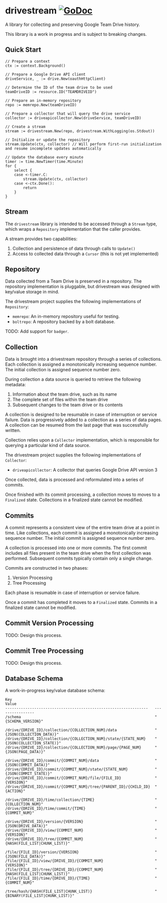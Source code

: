 drivestream [![GoDoc](https://godoc.org/github.com/scjalliance/drivestream?status.svg)](https://godoc.org/github.com/scjalliance/drivestream)
====

A library for collecting and preserving Google Team Drive history.

This library is a work in progress and is subject to breaking changes.

## Quick Start

```
// Prepare a context
ctx := context.Background()

// Prepare a Google Drive API client
driveService, _ := drive.New(oauthHttpClient)

// Determine the ID of the team drive to be used
teamDriveID := resource.ID("TEAMDRIVEID")

// Prepare an in-memory repository
repo := memrepo.New(teamDriveID)

// Prepare a collector that will query the drive service
collector := driveapicollector.New(driveService, teamDriveID)

// Create a stream
stream := drivestream.New(repo, drivestream.WithLogging(os.Stdout))

// Initialize or update the repository
stream.Update(ctx, collector) // Will perform first-run initialization and resume incomplete updates automatically

// Update the database every minute
timer := time.NewTimer(time.Minute)
for {
    select {
    case <-timer.C:
        stream.Update(ctx, collector)
    case <-ctx.Done():
        return
    }
}
```

## Stream

The `drivestream` library is intended to be accessed through a `Stream`
type, which wraps a `Repository` implementation that the caller provides.

A stream provides two capabilities:

1. Collection and persistence of data through calls to `Update()`
2. Access to collected data through a `Cursor` (this is not yet implemented)

## Repository

Data collected from a Team Drive is preserved in a repository. The repository
implementation is pluggable, but drivestream was designed with key/value
storage in mind.

The drivestream project supplies the following implementations of `Repository`:

* `memrepo`: An in-memory repository useful for testing.
* `boltrepo`: A repository backed by a bolt database.

TODO: Add support for `badger`.

## Collection

Data is brought into a drivestream repository through a series of collections.
Each collection is assigned a monotonically increasing sequence number. The
initial collection is assigned sequence number zero.

During collection a data source is queried to retrieve the following metadata:

1. Information about the team drive, such as its name
2. The complete set of files within the team drive
3. Subsequent changes to the team drive or its contents

A collection is designed to be resumable in case of interruption or service
failure. Data is progressively added to a collection as a series of data
pages. A collection can be resumed from the last page that was
successfully written.

Collection relies upon a `Collector` implementation, which is responsible
for querying a particular kind of data source.

The drivestream project supplies the following implementations of `Collector`:

* `driveapicollector`: A collector that queries Google Drive API version 3

Once collected, data is processed and reformulated into a series of commits.

Once finished with its commit processing, a collection moves to moves to a
`Finalized` state. Collections in a finalized state cannot be modified.

## Commits

A commit represents a consistent view of the entire team drive at a point in
time. Like collections, each commit is assigned a monotonically increasing
sequence number. The initial commit is assigned sequence number zero.

A collection is processed into one or more commits. The first commit includes
all files present in the team drive when the first collection was performed.
Subsequent commits typically contain only a single change.

Commits are constructed in two phases:

1. Version Processing
2. Tree Processing

Each phase is resumable in case of interruption or service failure.

Once a commit has completed it moves to a `Finalized` state. Commits in a
finalized state cannot be modified.

## Commit Version Processing

TODO: Design this process.

## Commit Tree Processing

TODO: Design this process.

## Database Schema

A work-in-progress key/value database schema:

```
Key                                                                Value
----------------------------------------------------------------   ----------------
/schema                                                            "{SCHEMA_VERSION}"

/drive/{DRIVE_ID}/collection/{COLLECTION_NUM}/data                 "{JSON(COLLECTION_DATA)}"
/drive/{DRIVE_ID}/collection/{COLLECTION_NUM}/state/{STATE_NUM}    "{JSON(COLLECTION_STATE)}"
/drive/{DRIVE_ID}/collection/{COLLECTION_NUM}/page/{PAGE_NUM}      "{JSON(PAGE_DATA)}"

/drive/{DRIVE_ID}/commit/{COMMIT_NUM}/data                         "{JSON(COMMIT_DATA)}"
/drive/{DRIVE_ID}/commit/{COMMIT_NUM}/state/{STATE_NUM}            "{JSON(COMMIT_STATE)}"
/drive/{DRIVE_ID}/commit/{COMMIT_NUM}/file/{FILE_ID}               "{VERSION}"
/drive/{DRIVE_ID}/commit/{COMMIT_NUM}/tree/{PARENT_ID}/{CHILD_ID}  "{ACTION}"

/drive/{DRIVE_ID}/time/collection/{TIME}                           "{COLLECTION_NUM}"
/drive/{DRIVE_ID}/time/commit/{TIME}                               "{COMMIT_NUM}"

/drive/{DRIVE_ID}/version/{VERSION}                                "{JSON(DRIVE_DATA)}"
/drive/{DRIVE_ID}/view/{COMMIT_NUM}                                "{VERSION}"
/drive/{DRIVE_ID}/tree/{COMMIT_NUM}                                "{HASH(FILE_LIST|CHUNK_LIST)}"

/file/{FILE_ID}/version/{VERSION}                                  "{JSON(FILE_DATA)}"
/file/{FILE_ID}/view/{DRIVE_ID}/{COMMIT_NUM}                       "{VERSION}"
/file/{FILE_ID}/tree/{DRIVE_ID}/{COMMIT_NUM}                       "{HASH(FILE_LIST|CHUNK_LIST)}"
/file/{FILE_ID}/time/{DRIVE_ID}/{TIME}                             "{COMMIT_NUM}"

/tree/hash/{HASH(FILE_LIST|CHUNK_LIST)}                            "{BINARY(FILE_LIST|CHUNK_LIST)}"
```

